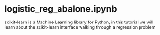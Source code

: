 # logistic_reg_abalone.ipynb
scikit-learn is a Machine Learning library for Python, in this tutorial we will learn about the scikit-learn interface walking through a regression problem
